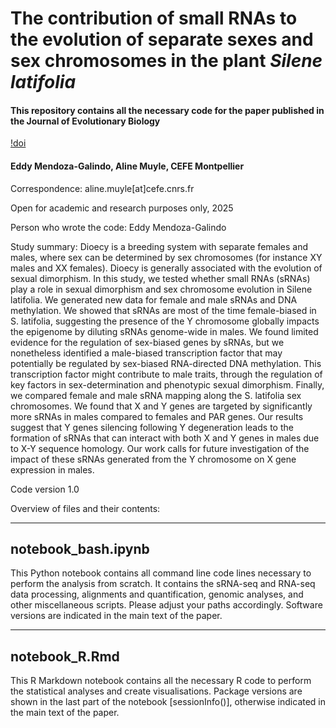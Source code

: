 # The contribution of small RNAs to the evolution of separate sexes and sex chromosomes in the plant _Silene latifolia_

#### This repository contains all the necessary code for the paper published in the Journal of Evolutionary Biology
[!doi](https://www.doi.org/)
#### Eddy Mendoza-Galindo, Aline Muyle, CEFE Montpellier

Correspondence: aline.muyle[at]cefe.cnrs.fr

Open for academic and research purposes only, 2025

Person who wrote the code: Eddy Mendoza-Galindo

Study summary:
Dioecy is a breeding system with separate females and males, where sex can be determined by sex chromosomes (for instance XY males and XX females). Dioecy is generally associated with the evolution of sexual dimorphism. In this study, we tested whether small RNAs (sRNAs) play a role in sexual dimorphism and sex chromosome evolution in Silene latifolia. We generated new data for female and male sRNAs and DNA methylation. We showed that sRNAs are most of the time female-biased in S. latifolia, suggesting the presence of the Y chromosome globally impacts the epigenome by diluting sRNAs genome-wide in males. We found limited evidence for the regulation of sex-biased genes by sRNAs, but we nonetheless identified a male-biased transcription factor that may potentially be regulated by sex-biased RNA-directed DNA methylation. This transcription factor might contribute to male traits, through the regulation of key factors in sex-determination and phenotypic sexual dimorphism. Finally, we compared female and male sRNA mapping along the S. latifolia sex chromosomes. We found that X and Y genes are targeted by significantly more sRNAs in males compared to females and PAR genes. Our results suggest that Y genes silencing following Y degeneration leads to the formation of sRNAs that can interact with both X and Y genes in males due to X-Y sequence homology. Our work calls for future investigation of the impact of these sRNAs generated from the Y chromosome on X gene expression in males. 

Code version 1.0

Overview of files and their contents:

-----------------------
notebook_bash.ipynb
-----------------------

This Python notebook contains all command line code lines necessary to perform the analysis from scratch. It contains the sRNA-seq and RNA-seq data processing, alignments and quantification, genomic analyses, and other miscellaneous scripts. Please adjust your paths accordingly. Software versions are indicated in the main text of the paper.

-----------------------
notebook_R.Rmd
-----------------------

This R Markdown notebook contains all the necessary R code to perform the statistical analyses and create visualisations. Package versions are shown in the last part of the notebook [sessionInfo()], otherwise indicated in the main text of the paper.


